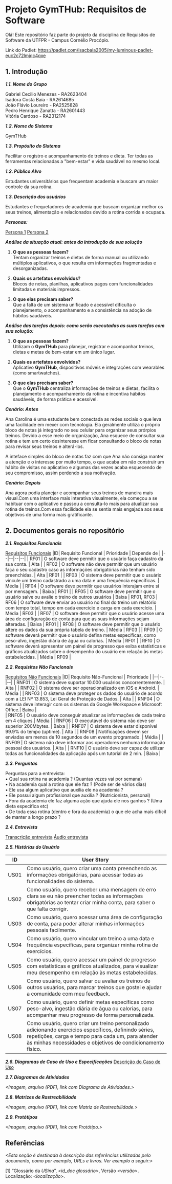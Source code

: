 
# Projeto GymTHub: Requisitos de Software

Olá! Este repositório faz parte do projeto da disciplina de Requisitos de Software da UTFPR - Campus Cornélio Procópio. 

Link do Padlet: https://padlet.com/isacbaia2005/my-luminous-padlet-euc2c72lmjqc4qxe

## 1. Introdução

***1.1.  Nome do Grupo***

Gabriel Cecilio Menezes - RA2623404 <br />
Isadora Costa Baía - RA2614685 <br />
João Flávio Loureiro - RA2525828 <br />
Pedro Henrique Zanatta - RA2601443 <br />
Vitória Cardoso - RA2312174

***1.2.  Nome do Sistema***

GymTHub

***1.3.  Propósito do Sistema***

Facilitar o registro e acompanhamento de treinos e dieta. Ter todas as ferramentas relacionadas a "bem-estar" e vida saudável no mesmo local.

***1.2.  Público Alvo***

Estudantes universitários que frequentam academia e buscam um maior controle da sua rotina.

***1.3. Descrição dos usuários***

Estudantes e frequetadores de academia que buscam organizar melhor os seus treinos, alimentação e relacionados devido a rotina corrida e ocupada.

***Personas:***

[Persona 1](https://github.com/sportech-equipe6/GymTHub/blob/c4f4b2fdaaacf8691680ec7ba39bd8e30334d99b/Personas/Persona1.jpeg)
[Persona 2](https://github.com/sportech-equipe6/GymTHub/blob/c4f4b2fdaaacf8691680ec7ba39bd8e30334d99b/Personas/Persona2.jpeg)

***Análise da situação atual: antes da introdução de sua solução***

1. **O que as pessoas fazem?**  
   Tentam organizar treinos e dietas de forma manual ou utilizando múltiplos aplicativos, o que resulta em informações fragmentadas e desorganizadas.

2. **Quais os artefatos envolvidos?**  
   Blocos de notas, planilhas, aplicativos pagos com funcionalidades limitadas e materiais impressos.

3. **O que elas precisam saber?**  
   Que a falta de um sistema unificado e acessível dificulta o planejamento, o acompanhamento e a consistência na adoção de hábitos saudáveis.

***Análise das tarefas depois: como serão executadas as suas tarefas com sua solução:***

1. **O que as pessoas fazem?**  
   Utilizam o **GymTHub** para planejar, registrar e acompanhar treinos, dietas e metas de bem-estar em um único lugar.

2. **Quais os artefatos envolvidos?**  
   Aplicativo **GymTHub**, dispositivos móveis e integrações com wearables (como smartwatches).

3. **O que elas precisam saber?**  
   Que o **GymTHub** centraliza informações de treinos e dietas, facilita o planejamento e acompanhamento da rotina e incentiva hábitos saudáveis, de forma prática e acessível.

***Cenário: Antes***

Ana Carolina é uma estudante bem conectada as redes sociais o que leva uma facilidade em mexer com tecnologia. Ela geralmente utiliza o próprio bloco de notas já integrado no seu celular para organizar seus prórpios treinos. Devido a esse meio de organização, Ana esquece de consultar sua rotina e tem um certo desinteresse em ficar consultando o bloco de notas para revisar seus treinos e alterá-los. 

A inteface simples do bloco de notas faz com que Ana não consiga manter a atenção e o interesse por muito tempo, o que acaba em não construir um hábito de visitas no aplicativo e algumas das vezes acaba esquecendo de seu compromisso, assim perdendo a sua motivação.

***Cenário: Depois***

Ana agora podia planejar e acompanhar seus treinos de maneira mais visual.Com uma interface mais interativa visualmente, ela começou a se habituar com o aplicativo e passou a consulta-lo mais para atualizar sua rotina de treinos.Com essa facilidade ela se sentia mais engajada aos seus objetivos de uma forma mais gratificante. 

## 2. Documentos gerais no repositório

***2.1. Requisitos Funcionais***

[Requisitos Funcionais](https://github.com/sportech-equipe6/GymTHub/blob/e500b27f0e644d49a3c9182ad6e5a8a76fea8ea7/Requisitos/Requisitos%20Funcionais.pdf)
|ID| Requisito Funcional | Prioridade | Depende de |
|--|--|--|--|
| RF01 | O software deve permitir que o usuário faça cadastro da sua conta. | Alta | 
| RF02 | O software não deve permitir que um usuário faça o seu cadastro caso as informações obrigatórias não tenham sido preenchidas. | Alta | RF01 | 
| RF03 | O sistema deve permitir que o usuário vincule um treino cadastrado a uma data e uma frequência específicas. | Média |
| RF04 | O software deve permitir que usuários interajam entre si por mensagem. | Baixa | RF01 | 
| RF05 | O software deve permitir que o usuário salve ou avalie o treino de outros usuários | Baixa | RF01, RF03
| RF06 | O software deve enviar ao usuário no final do treino um relatório com tempo total, tempo em cada exercício e carga em cada exercício. | Média | RF03 |
| RF07 | O software deve permitir que o usuário acesse uma área de configuração de conta para que as suas informações sejam alteradas. | Baixa | RF01 | 
| RF08 | O software deve permitir que o usuário altere os dados da sua própria tabela de treino. | Média | RF03 |
| RF09 | O software deverá permitir que o usuário defina metas específicas, como peso-alvo, ingestão diária de água ou calorias. | Média | RF01 |
| RF10 | O software deverá apresentar um painel de progresso que exiba estatísticas e gráficos atualizados sobre o desempenho do usuário em relação às metas estabelecidas. | Média | RF09 |

***2.2. Requisitos Não Funcionais***

[Requisitos Não Funcionais](https://github.com/sportech-equipe6/GymTHub/blob/e500b27f0e644d49a3c9182ad6e5a8a76fea8ea7/Requisitos/Requisitos%20Na%CC%83o-Funcionais.pdf)
|ID| Requisito Não-Funcional | Prioridade | 
|--|--|--|
| RNF01 | O sistema deve suportar 10.000 usuários concorrentemente. | Alta | 
| RNF02 | O sistema deve ser operacionalizado em iOS e Android. | Média | 
| RNF03 | O sistema deve proteger os dados do usuário de acordo com a LEI Nº 13.853, Lei Geral de Proteção de Dados. | Alta |
| RNF04 | O sistema deve interagir com os sistemas da Google Workspace e Microsoft Office.| Baixa |  
| RNF05 | O usuário deve conseguir atualizar as informações de cada treino em 4 cliques.| Média |
| RNF06 | O executável do sistema não deve ser superior 200Mbytes. | Baixa | 
| RNF07 | O sistema deve estar disponível 99.9% do tempo (uptime). | Alta | 
| RNF08 | Notificações devem ser enviadas em menos de 10 segundos de um evento programado. | Média | 
| RNF09 | O sistema não deve informar aos operadores nenhuma informação pessoal dos usuários. | Alta | 
| RNF10 | O usuário deve ser capaz de utilizar todas as funcionalidades da aplicação após um tutorial de 2 min. | Baixa | 

***2.3. Perguntas***

Perguntas para a entrevista: <br />
•⁠  ⁠Qual sua rotina na academia ? (Quantas vezes vai por semana) <br />
•⁠  ⁠⁠Na academia qual a rotina que ele faz ? (Pode ser de vários dias) <br />
•⁠  ⁠⁠Ele usa algum aplicativo que auxilia ele na academia ? <br />
•⁠  ⁠⁠Ele possui algum profissional que auxilia ? (Nutricionista, personal) <br />
•⁠  ⁠⁠Fora da academia ele faz alguma ação que ajuda ele nos ganhos ? (Uma dieta específica etc) <br />
•⁠  ⁠⁠De toda essa rotina (dentro e fora da academia) o que ele acha mais difícil de manter a longo prazo ?<br />

***2.4. Entrevista***

[Transcrição entrevista](Entrevista/Entrevista.md)
[Áudio entrevista](https://drive.google.com/file/d/1i8KlhvbOVmuHW5kWf2TbrBFYyNpf0B8m/view?usp=drive_link)

***2.5. Histórias do Usuário***

|ID| User Story  |
|--|--|
| US01 | Como usuário, quero criar uma conta preenchendo as informações obrigatórias, para acessar todas as funcionalidades do sistema. |
| US02 | Como usuário, quero receber uma mensagem de erro clara se eu não preencher todas as informações obrigatórias ao tentar criar minha conta, para saber o que falta corrigir. |
| US03 | Como usuário, quero acessar uma área de configuração de conta, para poder alterar minhas informações pessoais facilmente. |
| US04 | Como usuário, quero vincular um treino a uma data e frequência específicas, para organizar minha rotina de exercícios. |
| US05 | Como usuário, quero acessar um painel de progresso com estatísticas e gráficos atualizados, para visualizar meu desempenho em relação às metas estabelecidas. |
| US06 | Como usuário, quero salvar ou avaliar os treinos de outros usuários, para marcar treinos que gostei e ajudar a comunidade com meu feedback. |
| US07 | Como usuário, quero definir metas específicas como peso-alvo, ingestão diária de água ou calorias, para acompanhar meu progresso de forma personalizada. |
| US08 | Como usuário, quero criar um treino personalizado adicionando exercícios específicos, definindo séries, repetições, carga e tempo para cada um, para atender às minhas necessidades e objetivos de condicionamento físico. |

***2.6. Diagramas de Caso de Uso e Especificações***
[Descrição do Caso de Uso](https://drive.google.com/file/d/17zF2bBpkwdJ5EHKUWMGrHt99T8eYRaQJ/view?usp=sharing)

***2.7. Diagramas de Atividades***

*<Imagem, arquivo (PDF), link com Diagrama de Atividades.>*

***2.8. Matrizes de Rastreabilidade***

*<Imagem, arquivo (PDF), link com Matriz de Rastreabilidade.>*

***2.9. Protótipos***

*<Imagem, arquivo (PDF), link com Protótipo.>*

## Referências

*<Esta seção é destinada à descrição das referências utilizadas pelo documento, como por exemplo, URLs e livros. Ver exemplo a seguir:>*

[1] “Glossário da _USina_”, <_id_doc glossário_>, Versão <_versão_>. Localização: <_localização_>.
